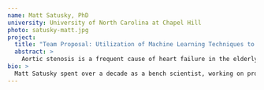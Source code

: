 ```yaml
---
name: Matt Satusky, PhD
university: University of North Carolina at Chapel Hill
photo: satusky-matt.jpg
project:
  title: "Team Proposal: Utilization of Machine Learning Techniques to Identify Clinical and Genetic Determinants of Calcific Aortic Valve Disease"
  abstract: >
    Aortic stenosis is a frequent cause of heart failure in the elderly that occurs when deposition of calcium on the aortic valve prevents mobility of the valve and diminishes the flow across the valve. Our central hypothesis is that patients with aortic sclerosis have characteristics and genetic polymorphisms that differ from patients without aortic sclerosis and that these differences can be identified using machine learning techniques. We aim to 1) Develop a cross-study cohort (approximately 17,000 patients) by harmonizing data from multiple cardiovascular studies; 2) Identify individual demographic and clinical factors associated with aortic sclerosis with various machine learning methods, including regression and random forests. 3) Determine whether identified factors, including genetic polymorphisms related to lipid metabolism, lipoprotein (a), and coronary artery disease have collinearity or cluster together. Achievement of these aims will add considerable insight in the mechanisms responsible for the development of aortic stenosis and result in pooled, harmonized datasets available for future analyses. The tools built to evaluate clustering and independent relationships will be made available as scalable workflows accessible to the BioData Catalyst research community.
bio: >
  Matt Satusky spent over a decade as a bench scientist, working on projects from intestinal parasites to acute respiratory distress syndrome to DNA damage repair. He received a PhD in Chemistry from the University of North Carolina at Chapel Hill, during which he developed computational methods for image analysis and signal processing in single-molecule fluorescence microscopy. He is currently a postdoctoral fellow in the Renaissance Computing Institute at the University of North Carolina at Chapel Hill, where he is working on deep learning applications for medical imaging and highway safety.
---
```

